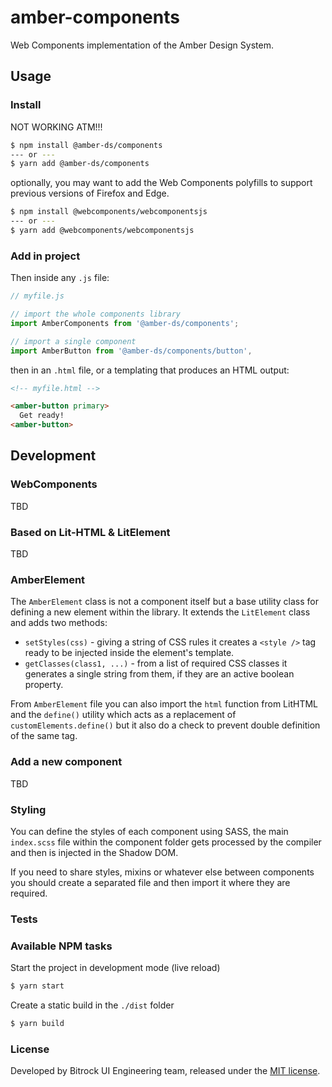 # amber-components
Web Components implementation of the Amber Design System.

## Usage 

### Install
NOT WORKING ATM!!!
```bash
$ npm install @amber-ds/components
--- or ---
$ yarn add @amber-ds/components
```

optionally, you may want to add the Web Components polyfills to support previous versions of Firefox and Edge.

```bash
$ npm install @webcomponents/webcomponentsjs
--- or ---
$ yarn add @webcomponents/webcomponentsjs
```

### Add in project
Then inside any `.js` file:

```javascript
// myfile.js

// import the whole components library
import AmberComponents from '@amber-ds/components';

// import a single component
import AmberButton from '@amber-ds/components/button',
```

then in an `.html` file, or a templating that produces an HTML output:

```html
<!-- myfile.html -->

<amber-button primary>
  Get ready!
<amber-button>
```

## Development

### WebComponents
TBD

### Based on Lit-HTML & LitElement
TBD

### AmberElement
The `AmberElement` class is not a component itself but a base utility class for defining a new element within the library.
It extends the `LitElement` class and adds two methods:

* `setStyles(css)` - giving a string of CSS rules it creates a `<style />` tag ready to be injected inside the element's template.
* `getClasses(class1, ...)` - from a list of required CSS classes it generates a single string from them, if they are an active boolean property.

From `AmberElement` file you can also import the `html` function from LitHTML and the `define()` utility which acts as a replacement of `customElements.define()` but it also do a check to prevent double definition of the same tag.

### Add a new component
TBD
<!-- 1. Create a new subfolder within the `src/components` folder
2. Add an `index.js` and an `index.scss` files
3. Within the `index.js` file import the shared libs and write -->

### Styling
You can define the styles of each component using SASS, the main `index.scss` file within the component folder gets processed by the compiler and then is injected in the Shadow DOM.

If you need to share styles, mixins or whatever else between components you should create a separated file and then import it where they are required.

### Tests

### Available NPM tasks
Start the project in development mode (live reload)
```bash
$ yarn start
```

Create a static build in the `./dist` folder
```bash
$ yarn build
```

<!-- Run the tests
```bash
$ yarn test
```

Run the build action and deploy to GitHub pages 
```bash
$ yarn deploy
``` -->


### License
Developed by Bitrock UI Engineering team, released under the [MIT license](LICENSE).
